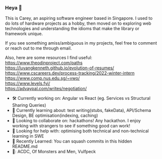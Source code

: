 ### Heya 👋 
This is Carey, an aspiring software engineer based in Singapore. I used to do lots of hardware projects as a hobby, then moved on to exploring web technologies and understanding the idioms that make the library or framework unique. 

If you see something amiss/ambiguous in my projects, feel free to comment or reach out to me through email.

Also, here are some resources I find useful: <br />
https://www.theodinproject.com/paths <br />
https://luyangkenneth.github.io/evolution-of-resumes/ <br />
https://www.cscareers.dev/process-tracking/2022-winter-intern <br />
https://www.comp.nus.edu.sg/~vwo/ <br />
https://www.levels.fyi/ <br />
https://advaypal.com/writes/negotiation/ 


- 🛠️ Currently working on: Angular vs React (eg. Services vs Structural Sharing Queries) 
- 🌱 Currently learning about: test writing(stubs, fakeData), API/Schema Design, BE optimisation(indexing, caching)
- 👯 Looking to collaborate on: hackathons! Any hackathon. I enjoy working with strangers to see if something good can work!
- 🤔 Looking for help with: optimising both technical and non-technical learning in SWE
- 📖 Recently Learned: You can squash commits in this hidden README.md
- 🎵: ACDC, Of Monsters and Men, Vulfpeck
